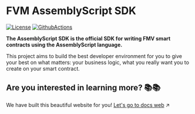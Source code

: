 # FVM AssemblyScript SDK
[![License](https://img.shields.io/badge/License-Apache%202.0-blue.svg)](https://opensource.org/licenses/Apache-2.0)
[![GithubActions](https://github.com/Zondax/fvm-as-sdk/actions/workflows/main.yaml/badge.svg)](https://github.com/Zondax/fvm-as-sdk/blob/master/.github/workflows/main.yaml)

**The AssemblyScript SDK is the official SDK for writing FMV smart contracts using the AssemblyScript language.**

This project aims to build the best developer environment for you to give your best on what matters: your business logic, 
what you really want you to create on your smart contract.


## Are you interested in learning more? :books::books: 
We have built this beautiful website for you!
[Let's go to docs web](https://docs.zondax.ch/filecoin-virtual-machine/filecoin/fvm) :arrow_upper_right:

